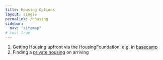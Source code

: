 ```yaml
---
title: Housing Options
layout: single
permalink: /housing
sidebar:
  nav: "sitemap"
# toc: true
---
```


<!-- There are two main housing options: -->

1. Getting Housing upfront via the HousingFoundation, e.g. in [basecamp](housing/basecamp)
2. Finding a [private housing](Housing_no_basecamp.md) on arriving
